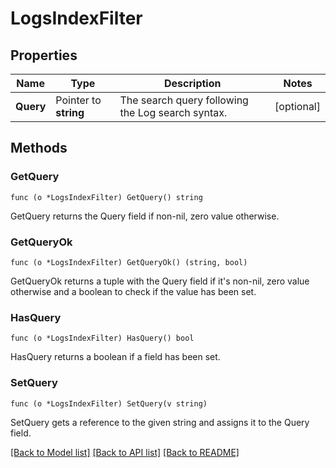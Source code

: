 # LogsIndexFilter

## Properties

Name | Type | Description | Notes
------------ | ------------- | ------------- | -------------
**Query** | Pointer to **string** | The search query following the Log search syntax. | [optional] 

## Methods

### GetQuery

`func (o *LogsIndexFilter) GetQuery() string`

GetQuery returns the Query field if non-nil, zero value otherwise.

### GetQueryOk

`func (o *LogsIndexFilter) GetQueryOk() (string, bool)`

GetQueryOk returns a tuple with the Query field if it's non-nil, zero value otherwise
and a boolean to check if the value has been set.

### HasQuery

`func (o *LogsIndexFilter) HasQuery() bool`

HasQuery returns a boolean if a field has been set.

### SetQuery

`func (o *LogsIndexFilter) SetQuery(v string)`

SetQuery gets a reference to the given string and assigns it to the Query field.


[[Back to Model list]](../README.md#documentation-for-models) [[Back to API list]](../README.md#documentation-for-api-endpoints) [[Back to README]](../README.md)


